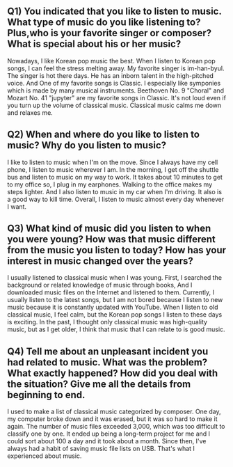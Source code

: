 ## Q1) You indicated that you like to listen to music. What type of music do you like listening to? Plus,who is your favorite singer or composer? What is special about his or her music?  
Nowadays, I like Korean pop music the best. When I listen to Korean pop songs, I can feel the stress melting away.
My favorite singer is im-han-byul. The singer is hot there days. He has an inborn talent in the high-pitched voice.
And One of my favorite songs is Classic. I especially like symponies which is made by many musical instruments. 
Beethoven No. 9 "Choral" and Mozart No. 41 "jupyter" are my favorite songs in Classic. 
It's not loud even if you turn up the volume of classical music. Classical music calms me down and relaxes me.

## Q2) When and where do you like to listen to music? Why do you listen to music?  
I like to listen  to music when I'm on the move. Since I always have my cell phone, I listen to music wherever I am. In the morning,
I get off the shuttle bus and listen to music on my way to work. It takes about 10 minutes to get to my office so, I plug in my earphones.
Walking to the office makes my steps lighter.
And I also listen to music in my car when I'm driving. It also is a good way to kill time.
Overall, I listen to music almost every day whenever I want.

## Q3) What kind of music did you listen to when you were young? How was that music different from the music you listen to today? How has your interest in music changed over the years?  
I usually listened to classical music when I was young. First, I searched the background or related knowledge of music through books, And
I downloaded music files on the Internet and listened to them.
Currently, I usually listen to the latest songs, but I am not bored because I listen to new music because it is constantly updated with YouTube.
When I listen to old classical music, I feel calm, but the Korean pop songs I listen to these days is exciting.
In the past, I thought only classical music was high-quality music, but as I get older, I think that music that I can relate to
is good music.

## Q4) Tell me about an unpleasant incident you had related to music. What was the problem? What exactly happened? How did you deal with the situation? Give me all the details from beginning to end.

I used to make a list of classical music categorized by composer. One day, my computer broke down and it was erased,
but it was so hard to make it again. The number of music files exceeded 3,000, which was too difficult to classify one by one.
It ended up being a long-term project for me and I could sort about 100 a day and it took about a month. Since then, I've always had a habit of saving music file lists on USB. That's what I experienced about music.
